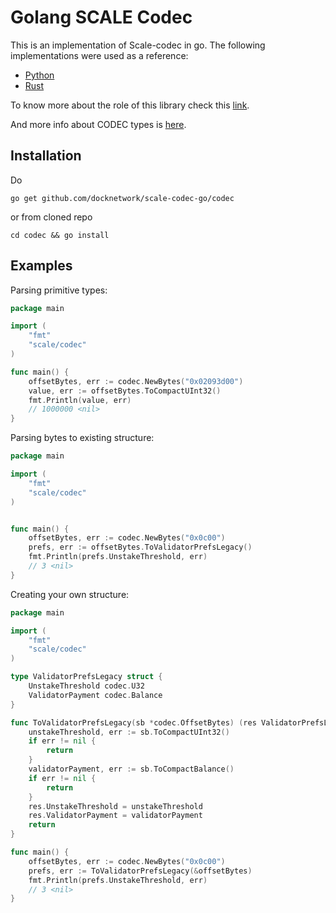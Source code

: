 Golang SCALE Codec
=
This is an implementation of Scale-codec in go. 
The following implementations were used as a reference:
* [Python](https://github.com/polkascan/py-scale-codec)
* [Rust](https://github.com/paritytech/parity-scale-codec)


To know more about the role of this library check this [link](https://medium.com/polkadot-network/polkascan-development-update-1-8451c4fcfc2e).

And more info about CODEC types is [here](https://polkadot.js.org/api/types/#codec-types).

Installation
-

Do
```shell script
go get github.com/docknetwork/scale-codec-go/codec
```
or from cloned repo
```shell script
cd codec && go install
``` 

Examples
-
Parsing primitive types:
```go
package main

import (
	"fmt"
	"scale/codec"
)

func main() {
	offsetBytes, err := codec.NewBytes("0x02093d00")
	value, err := offsetBytes.ToCompactUInt32()
	fmt.Println(value, err)
    // 1000000 <nil>
}
```

Parsing bytes to existing structure:
```go
package main

import (
	"fmt"
	"scale/codec"
)


func main() {
	offsetBytes, err := codec.NewBytes("0x0c00")
	prefs, err := offsetBytes.ToValidatorPrefsLegacy()
	fmt.Println(prefs.UnstakeThreshold, err)
    // 3 <nil>  
}
```

Creating your own structure:
```go
package main

import (
	"fmt"
	"scale/codec"
)

type ValidatorPrefsLegacy struct {
	UnstakeThreshold codec.U32
	ValidatorPayment codec.Balance
}

func ToValidatorPrefsLegacy(sb *codec.OffsetBytes) (res ValidatorPrefsLegacy, err error) {
	unstakeThreshold, err := sb.ToCompactUInt32()
	if err != nil {
		return
	}
	validatorPayment, err := sb.ToCompactBalance()
	if err != nil {
		return
	}
	res.UnstakeThreshold = unstakeThreshold
	res.ValidatorPayment = validatorPayment
	return
}

func main() {
	offsetBytes, err := codec.NewBytes("0x0c00")
	prefs, err := ToValidatorPrefsLegacy(&offsetBytes)
	fmt.Println(prefs.UnstakeThreshold, err)
    // 3 <nil>  
}
```